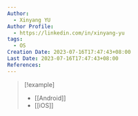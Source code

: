 ```yaml
---
Author:
  - Xinyang YU
Author Profile:
  - https://linkedin.com/in/xinyang-yu
tags:
  - OS
Creation Date: 2023-07-16T17:47:43+08:00
Last Date: 2023-07-16T17:47:43+08:00
References:
---
```


> [!example]
> - [[Android]]
> - [[iOS]]